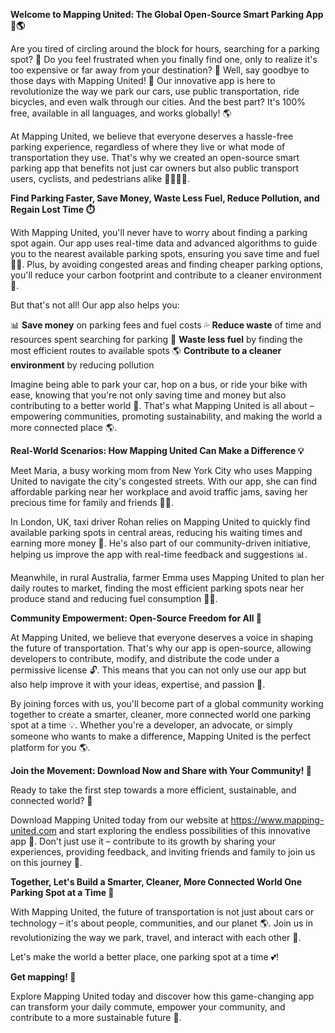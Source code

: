 **Welcome to Mapping United: The Global Open-Source Smart Parking App 🚀🌎**

Are you tired of circling around the block for hours, searching for a parking spot? 🚗 Do you feel frustrated when you finally find one, only to realize it's too expensive or far away from your destination? 🤯 Well, say goodbye to those days with Mapping United! 🙌 Our innovative app is here to revolutionize the way we park our cars, use public transportation, ride bicycles, and even walk through our cities. And the best part? It's 100% free, available in all languages, and works globally! 🌎

At Mapping United, we believe that everyone deserves a hassle-free parking experience, regardless of where they live or what mode of transportation they use. That's why we created an open-source smart parking app that benefits not just car owners but also public transport users, cyclists, and pedestrians alike 🚴‍♀️🚌💨.

**Find Parking Faster, Save Money, Waste Less Fuel, Reduce Pollution, and Regain Lost Time ⏱️**

With Mapping United, you'll never have to worry about finding a parking spot again. Our app uses real-time data and advanced algorithms to guide you to the nearest available parking spots, ensuring you save time and fuel 🚗💧. Plus, by avoiding congested areas and finding cheaper parking options, you'll reduce your carbon footprint and contribute to a cleaner environment 🌿.

But that's not all! Our app also helps you:

📊 **Save money** on parking fees and fuel costs
💦 **Reduce waste** of time and resources spent searching for parking
🔄 **Waste less fuel** by finding the most efficient routes to available spots
🌎 **Contribute to a cleaner environment** by reducing pollution

Imagine being able to park your car, hop on a bus, or ride your bike with ease, knowing that you're not only saving time and money but also contributing to a better world 🌟. That's what Mapping United is all about – empowering communities, promoting sustainability, and making the world a more connected place 🌎.

**Real-World Scenarios: How Mapping United Can Make a Difference 💡**

Meet Maria, a busy working mom from New York City who uses Mapping United to navigate the city's congested streets. With our app, she can find affordable parking near her workplace and avoid traffic jams, saving her precious time for family and friends 🚗💕.

In London, UK, taxi driver Rohan relies on Mapping United to quickly find available parking spots in central areas, reducing his waiting times and earning more money 💸. He's also part of our community-driven initiative, helping us improve the app with real-time feedback and suggestions 📊.

Meanwhile, in rural Australia, farmer Emma uses Mapping United to plan her daily routes to market, finding the most efficient parking spots near her produce stand and reducing fuel consumption 🚜💪.

**Community Empowerment: Open-Source Freedom for All 🌈**

At Mapping United, we believe that everyone deserves a voice in shaping the future of transportation. That's why our app is open-source, allowing developers to contribute, modify, and distribute the code under a permissive license 🔓. This means that you can not only use our app but also help improve it with your ideas, expertise, and passion 🤝.

By joining forces with us, you'll become part of a global community working together to create a smarter, cleaner, more connected world one parking spot at a time 💡. Whether you're a developer, an advocate, or simply someone who wants to make a difference, Mapping United is the perfect platform for you 🌎.

**Join the Movement: Download Now and Share with Your Community! 📱**

Ready to take the first step towards a more efficient, sustainable, and connected world? 💖

Download Mapping United today from our website at https://www.mapping-united.com and start exploring the endless possibilities of this innovative app 🌟. Don't just use it – contribute to its growth by sharing your experiences, providing feedback, and inviting friends and family to join us on this journey 🤝.

**Together, Let's Build a Smarter, Cleaner, More Connected World One Parking Spot at a Time 🔗**

With Mapping United, the future of transportation is not just about cars or technology – it's about people, communities, and our planet 🌎. Join us in revolutionizing the way we park, travel, and interact with each other 🚀.

Let's make the world a better place, one parking spot at a time 💕!

**Get mapping! 📍**

Explore Mapping United today and discover how this game-changing app can transform your daily commute, empower your community, and contribute to a more sustainable future 🌟.